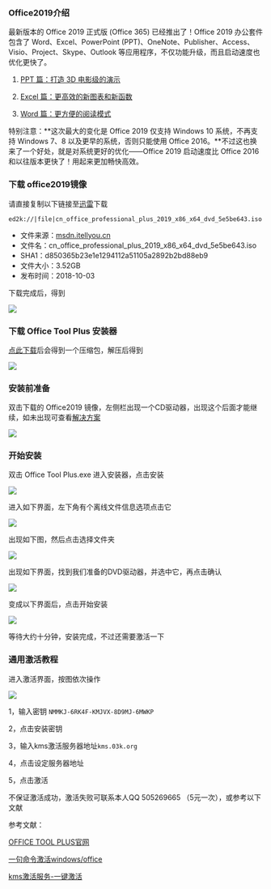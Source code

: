 ### Office2019介绍

最新版本的 Office 2019 正式版 (Office 365) 已经推出了！Office 2019 办公套件包含了 Word、Excel、PowerPoint (PPT)、OneNote、Publisher、Access、Visio、Project、Skype、Outlook 等应用程序，不仅功能升级，而且启动速度也优化更快了。

1. [PPT 篇：打造 3D 电影级的演示](https://sspai.com/post/47426#ss-H2-1539235856806)

2. [Excel 篇：更高效的新图表和新函数](https://sspai.com/post/47426#ss-H2-1539235960210)

3. [Word 篇：更方便的阅读模式](https://sspai.com/post/47426#ss-H2-1539235964219)

特别注意：**这次最大的变化是 Office 2019 仅支持 Windows 10 系统，不再支持 Windows 7、8 以及更早的系统，否则只能使用 Office 2016。**不过这也换来了一个好处，就是对系统更好的优化——Office 2019 启动速度比 Office 2016 和以往版本更快了！用起来更加畅快高效。

### 下载 office2019镜像

请直接复制以下链接至[迅雷](http://dl.xunlei.com/)下载

```
ed2k://|file|cn_office_professional_plus_2019_x86_x64_dvd_5e5be643.iso|3775004672|1E4FFA5240F21F60DC027F73F1C62FF4|/
```

- 文件来源：[msdn.itellyou.cn](https://msdn.itellyou.cn/)
- 文件名：cn_office_professional_plus_2019_x86_x64_dvd_5e5be643.iso
- SHA1：d850365b23e1e1294112a51105a2892b2bd88eb9
- 文件大小：3.52GB
- 发布时间：2018-10-03

下载完成后，得到

![](https://qiniu.v2vv.cn/Snipaste_2018-10-17_20-47-28.png)

### 下载 Office Tool Plus 安装器

[点此下载](https://qiniu.v2vv.cn/OTool.zip)后会得到一个压缩包，解压后得到

![](https://qiniu.v2vv.cn/Snipaste_2018-10-17_21-03-51.png)

### 安装前准备

双击下载的 Office2019 镜像，左侧栏出现一个CD驱动器，出现这个后面才能继续，如未出现可查看[解决方案](https://jingyan.baidu.com/article/b24f6c823debae86bee5da55.html)

![](https://qiniu.v2vv.cn/Snipaste_2018-10-17_20-48-26.png)

### 开始安装

双击 Office Tool Plus.exe 进入安装器，点击安装

![](https://qiniu.v2vv.cn/Snipaste_2018-10-17_13-48-042.png)

进入如下界面，左下角有个离线文件信息选项点击它

![](https://qiniu.v2vv.cn/Snipaste_2018-10-17_21-29-00.png)

出现如下图，然后点击选择文件夹

![](https://qiniu.v2vv.cn/Snipaste_2018-10-17_21-35-07.png)

出现如下界面，找到我们准备的DVD驱动器，并选中它，再点击确认

![](https://qiniu.v2vv.cn/Snipaste_2018-10-17_21-39-53.png)

变成以下界面后，点击开始安装

![](https://qiniu.v2vv.cn/Snipaste_2018-10-17_21-41-29.png)

等待大约十分钟，安装完成，不过还需要激活一下

### 通用激活教程

进入激活界面，按图依次操作

![](https://qiniu.v2vv.cn/Snipaste_2018-10-17_22-03-47.png)

1，输入密钥 `NMMKJ-6RK4F-KMJVX-8D9MJ-6MWKP` 

2，点击安装密钥

3，输入kms激活服务器地址`kms.03k.org` 

4，点击设定服务器地址

5，点击激活

不保证激活成功，激活失败可联系本人QQ 505269665 （5元一次），或参考以下文献

参考文献：

[OFFICE TOOL PLUS官网](https://otp.landian.la/zh-cn/)

[一句命令激活windows/office](https://03k.org/kms.html)

[kms激活服务-一键激活](https://kms.library.hk/archives/kms.html)





